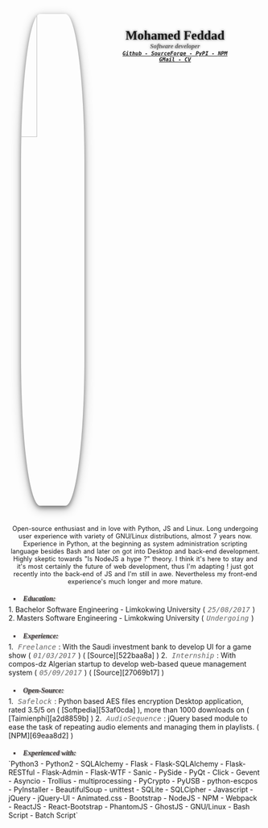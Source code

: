 <style>
img {
  margin-left: 5%;
  width: 25%;
  float: left;
  margin-right: 15%;
  margin-bottom: 5%;
  border-radius: 30%;
  box-shadow: 0 4px 8px 0 rgba(0, 0, 0, 0.4), 0 6px 20px 0 rgba(0, 0, 0, 0.3);
}
img:hover {
  transform: rotate(-15deg);
  box-shadow: 0 8px 10px 0 rgba(0, 0, 0, 0.7), 0 10px 25px 0 rgba(0, 0, 0, 0.5);
}
a:hover {
  font-style: normal;
  font-size: 120%;
  text-shadow: 0 0 3px rgba(0, 0, 0, 0.2);
}
h2 {
  text-align: center;
  float: left;
}
big {
  font-stretch: ultra-expanded;
  font-family: serif;
  text-shadow: 0 0 5px rgba(0, 0, 0, 0.6);
}
small {
  font-stretch: ultra-condensed;
  font-family: serif;
  color: #666;
  font-size: 60%;
  font-style: italic;
  text-shadow: 0 0 5px rgba(0, 0, 0, 0.5);
}
.item {
  font-size: 50%;
  font-stretch: ultra-condensed;
  font-weight: bold;
  font-family: monospace;
}
li {
  list-style-type: upper-roman;
}
h5 {
  text-shadow: 2px 1px 2px rgba(0, 0, 0, 0.4);
  margin-left: 2%;
  color: #463f3f;
  font-family: serif;
  font-stretch: ultra-expanded;
  padding-bottom: 0.4%;
  margin-bottom: 0.4%;
}
h5 > li {
  list-style-type: square !important;
}
.date, .notice {
  color: #666;
  font-style: italic;
  margin-left: 0.4%;
  margin-right: 0.4%;
  display: inline;
  font-family: monospace;
}
.date {
  margin-left: 1%;
  margin-right: 1%;
  display: inline;
}
.notice {
  text-align: center;
}
p {
  text-align: center;
  word-spacing: 1px;
  font-stretch: ultra-expanded;
  font-size: 90%;
}
</style>
<div class='profile'>
  <a href='https://avatars1.githubusercontent.com/u/26286907?s=460&v=4'>
  <img src='https://avatars1.githubusercontent.com/u/26286907?s=460&v=4'></img>
  </a>
  <h2>
    <big>Mohamed Feddad <br></big>
    <small>Software developer</small><br/>
    <i class='item'><a href='https://github.com/mrf345'>Github - </a></i>
    <i class='item'><a href='https://sourceforge.net/u/freequem/profile'>SourceForge - </a></i>
    <i class='item'><a href='https://pypi.python.org/pypi?%3Aaction=search&term=+Mohamed+Feddad&submit=search'>PyPI - </a></i>
    <i class='item'><a href='https://npmjs.com/~mrf3'>NPM</a></i><br />
    <i class='item'><a href='mailto://mrf345@gmail.com'>GMail - </a></i>
    <i class='item'><a href='https://mrf345.github.io'>CV</a></i>
  </h2>
</div>
<div style='clear: left;'></div>
<p>
Open-source enthusiast and in love with Python, JS and Linux. Long undergoing user experience with variety of GNU/Linux distributions, almost 7 years now. Experience in Python, at the beginning as system administration scripting language besides Bash and later on got into Desktop and back-end development. Highly skeptic towards "Is NodeJS a hype ?" theory. I think it's here to stay and it's most certainly the future of web development, thus I'm adapting ! just got recently into the back-end of JS and I'm still in awe. Nevertheless my front-end experience's much longer and more mature.
</p>

<h5><li> Education: </h5></li>
1. Bachelor Software Engineering - Limkokwing University (<div class='date'>25/08/2017</div>)
2. Masters Software Engineering - Limkokwing University (<div class="date">Undergoing</div>)

<h5><li>Experience:</li></h5>
1. <div class="date">Freelance</div>: With the Saudi investment bank to develop UI for a game show (<div class="date">01/03/2017</div>) ( [Source][522baa8a] )
2. <div class="date">Internship</div>: With compos-dz Algerian startup to develop web-based queue management system (<div class="date">05/09/2017</div>) ( [Source][27069b17] )

  [522baa8a]: https://mrf345.github.io/sib.webm "Video referance"
  [27069b17]: https://fqms.github.io "Project website"

<h5><li>Open-Source:</li></h5>
1. <div class='date'>Safelock</div>: Python based AES files encryption Desktop application, rated 3.5/5 on ( [Softpedia][53af0cda] ), more than 1000 downloads on ( [Taimienphi][a2d8859b] )
2. <div class='date'>AudioSequence</div>: jQuery based module to ease the task of repeating audio elements and managing them in playlists. ( [NPM][69eaa8d2] )

  [53af0cda]: http://www.softpedia.com/get/Security/Encrypting/Safelock.shtml "Softpedia link"
  [a2d8859b]: http://taimienphi.vn/download-safelock-66898 "Taimienphi link"
  [69eaa8d2]: https://www.npmjs.com/package/audio_sequence "NPM package link"

<h5><li> Experienced with: </li></h5>
`Python3 - Python2 - SQLAlchemy - Flask - Flask-SQLAlchemy - Flask-RESTful - Flask-Admin - Flask-WTF - Sanic - PySide - PyQt - Click - Gevent - Asyncio - Trollius - multiprocessing - PyCrypto - PyUSB - python-escpos - PyInstaller - BeautifulSoup - unittest - SQLite - SQLCipher - Javascript - jQuery - jQuery-UI - Animated.css - Bootstrap - NodeJS - NPM - Webpack - ReactJS - React-Bootstrap - PhantomJS - GhostJS - GNU/Linux - Bash Script - Batch Script`
